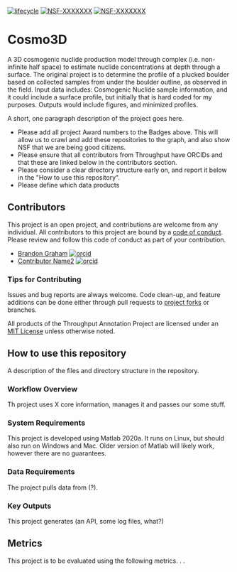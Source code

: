 [![lifecycle](https://img.shields.io/badge/lifecycle-experimental-orange.svg)](https://www.tidyverse.org/lifecycle/#experimental)
[![NSF-XXXXXXX](https://img.shields.io/badge/NSF-XXXXXXX-blue.svg)](https://nsf.gov/awardsearch/showAward?AWD_ID=XXXXXXX) [![NSF-XXXXXXX](https://img.shields.io/badge/NSF-XXXXXXX-blue.svg)](https://nsf.gov/awardsearch/showAward?AWD_ID=XXXXXXX)

# Cosmo3D

A 3D cosmogenic nuclide production model through complex (i.e. non-infinite half space) to estimate nuclide concentrations at depth through a surface. The original project is to determine the profile of a plucked boulder based on collected samples from under the boulder outline, as observed in the field. Input data includes: Cosmogenic Nuclide sample information, and it could include a surface profile, but initially that is hard coded for my purposes. Outputs would include figures, and minimized profiles.

A short, one paragraph description of the project goes here.

  * Please add all project Award numbers to the Badges above.  This will allow us to crawl and add these repositories to the graph, and also show NSF that we are being good citizens.
  * Please ensure that all contributors from Throughput have ORCIDs and that these are linked below in the contributors section.
  * Please consider a clear directory structure early on, and report it below in the "How to use this repository".
  * Please define which data products

## Contributors

This project is an open project, and contributions are welcome from any individual.  All contributors to this project are bound by a [code of conduct](CODE_OF_CONDUCT.md).  Please review and follow this code of conduct as part of your contribution.

  * [Brandon Graham](http://example.com/contributor_url1) [![orcid](https://img.shields.io/badge/orcid-0000--0002--7197--0413-brightgreen.svg)](https://orcid.org/0000-0002-7197-0413)
  * [Contributor Name2](http://example.com/contributor_url2) [![orcid](https://img.shields.io/badge/orcid-XXXX--XXXX--XXXX--XXXX-brightgreen.svg)](https://orcid.org/XXXX-XXXX-XXXX-XXXX)

### Tips for Contributing

Issues and bug reports are always welcome.  Code clean-up, and feature additions can be done either through pull requests to [project forks]() or branches.

All products of the Throughput Annotation Project are licensed under an [MIT License](LICENSE) unless otherwise noted.

## How to use this repository

A description of the files and directory structure in the repository.

### Workflow Overview

Th project uses X core information, manages it and passes our some stuff.

### System Requirements

This project is developed using Matlab 2020a.  It runs on Linux, but should also run on Windows and Mac. Older version of Matlab will likely work, however there are no guarantees.

### Data Requirements

The project pulls data from (?).

### Key Outputs

This project generates (an API, some log files, what?)

## Metrics

This project is to be evaluated using the following metrics. . .

